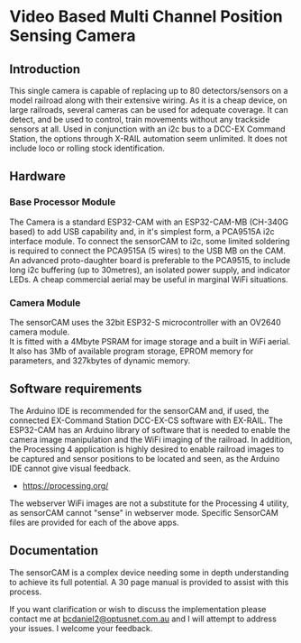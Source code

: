 # Video Based Multi Channel Position Sensing Camera
## Introduction
This single camera is capable of replacing up to 80 detectors/sensors on a model railroad along with their extensive wiring.
As it is a cheap device, on large railroads, several cameras can be used for adequate coverage. 
It can detect, and be used to control, train movements without any trackside sensors at all.
Used in conjunction with an i2c bus to a DCC-EX Command Station, the options through X-RAIL automation seem unlimited.
It does not include loco or rolling stock identification.

## Hardware
### Base Processor Module
The Camera is a standard ESP32-CAM with an ESP32-CAM-MB (CH-340G based) to add USB capability and, in it's simplest form, a PCA9515A i2c interface module.
To connect the sensorCAM to i2c, some limited soldering is required to connect the PCA9515A (5 wires) to the USB MB on the CAM.
An advanced proto-daughter board is preferable to the PCA9515, to include long i2c buffering (up to 30metres), an isolated power supply, and indicator LEDs.
A cheap commercial aerial may be useful in marginal WiFi situations.

### Camera Module
The sensorCAM uses the 32bit ESP32-S microcontroller with an OV2640 camera module.  
It is fitted with a 4Mbyte PSRAM for image storage and a built in WiFi aerial.
It also has 3Mb of available program storage, EPROM memory for parameters, and 327kbytes of dynamic memory. 

## Software requirements
The Arduino IDE is recommended for the sensorCAM and, if used, the connected EX-Command Station DCC-EX-CS software with EX-RAIL.
The ESP32-CAM has an Arduino library of software that is needed to enable the camera image manipulation and the WiFi imaging of the railroad.
In addition, the Processing 4 application is highly desired to enable railroad images to be captured and sensor positions to be located and seen, as the Arduino IDE cannot give visual feedback.
* https://processing.org/

The webserver WiFi images are not a substitute for the Processing 4 utility, as sensorCAM cannot "sense" in webserver mode.
Specific SensorCAM files are provided for each of the above apps.

## Documentation
The sensorCAM is a complex device needing some in depth understanding to achieve its full potential. A 30 page manual is provided to assist with this process. 

If you want clarification or wish to discuss the implementation please contact me at bcdaniel2@optusnet.com.au and I will attempt to address your issues.  I welcome your feedback. 







  
